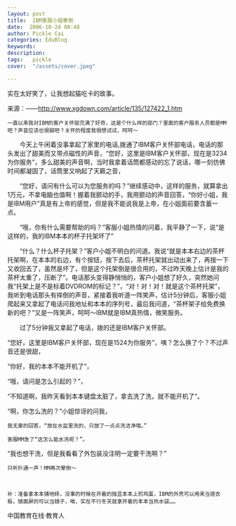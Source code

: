 ```yaml
---
layout: post  
title:  IBM客服小姐晕倒  
date:  2006-10-24 08:48  
author: Pickle Cai  
categories: EduBlog  
keywords: 
description:   
tags:	pickle   
cover:  "/assets/cover.jpeg"  

---  
```

    
 实在太好笑了，让我想起猫吃卡的故事。

来源：——http://www.xgdown.com/article/135/127422_1.htm

 

    一直以来我对IBM的客户关怀部充满了好奇，这是个什么样的部门？里面的客户服务人员都是MM吧？声音应该也很甜吧？关怀的程度我很想试试，呵呵～

　　今天上午闲着没事拿起了家里的电话,拨通了IBM客户关怀部电话，电话的那头发出了甜美而又带点磁性的声音，“您好，这里是IBM客户关怀部，现在是3234为你服务”，多么甜美的声音啊，当时我拿着话筒都感动的忘了说话，哪一刻仿佛时间都凝固了，话筒里又响起了天籁之音，

　　“您好，请问有什么可以为您服务的吗？”继续感动中，这样的服务，就算拿出1万元，不拿电脑也值啊！握着我颤动的手，我用颤动的声音回答，“你好小姐，我是IBM用户”真是有上帝的感觉，但是我不能说我是上帝，在小姐面前要含蓄一点。

　　“哦，你有什么需要帮助的吗？”客服小姐热情的问着，我平静了一下，说“是这样的，我的IBM本本的杯子托架坏了”

　　“什么？什么杯子托架？”客户小姐不明白的问道。我说“就是本本右边的茶杯托架啊，在本本的右边，有个按钮，按下去后，茶杯托架就出动出来了，再按一下又收回去了，虽然是坏了，但是这个托架倒是很合用的，不过昨天晚上估计是我的茶杯太重了，压断了”。电话那头变得静悄悄的，客户小姐想了好久，突然她问我“托架上是不是标着DVDROM的标记？”，“对！对！对！就是这个茶杯托架”，我听到电话那头有摔倒的声音，紧接着我听道一阵笑声，估计5分钟后，客服小姐爬起来又拿起了电话问我地址和本本的序列号，最后我问道，“茶杯架子给免费换新的吧？”又是一阵笑声，呵呵～IBM就是IBM真热情，微笑服务。



　　过了5分钟我又拿起了电话，拨的还是IBM客户关怀部。

   “您好，这里是IBM客户关怀部，现在是1524为你服务”，咦？怎么换了个？不过声音还是很甜，

   “你好，我的本本不能开机了”，

   “哦，请问是怎么引起的？”，

   “不知道啊，我昨天看到本本键盘太脏了，拿去洗了洗，就不能开机了”。

   “啊，你怎么洗的？”小姐惊讶的问我，

    我无辜的回答，“放在水盆里洗的，只放了一点点洗洁净哦。”

    客服MM急了“这怎么能水洗呢？”。

   “我也想干洗，但是我看看了外包装没注明一定要干洗啊？”

    只听扑通一声！MM再次晕倒～ 



    补：准备拿本本铺地砖，没事的时候在开着的独显本本上煎鸡蛋，IBM的外壳可以用来当搓衣板，镜面屏的可以当镜子，唉，实在不行冬天就拿开着的本本当热水袋……		

		    
 中国教育在线·教育人


